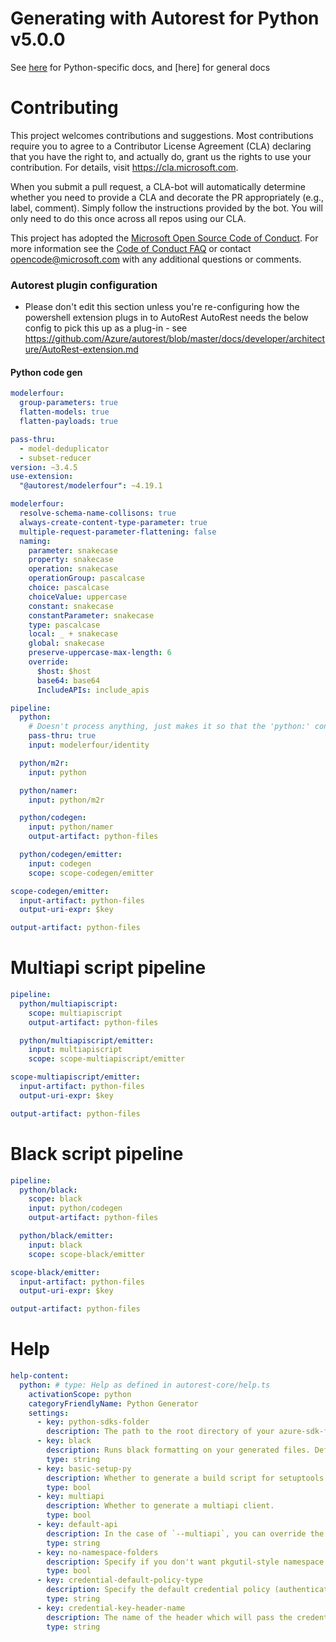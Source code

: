 # Generating with Autorest for Python v5.0.0

See [here](https://github.com/Azure/autorest.python/wiki/Generating-with-autorest-for-python-v5.0.0) for Python-specific docs, and [here] for general docs

# Contributing

This project welcomes contributions and suggestions. Most contributions require you to agree to a
Contributor License Agreement (CLA) declaring that you have the right to, and actually do, grant us
the rights to use your contribution. For details, visit https://cla.microsoft.com.

When you submit a pull request, a CLA-bot will automatically determine whether you need to provide
a CLA and decorate the PR appropriately (e.g., label, comment). Simply follow the instructions
provided by the bot. You will only need to do this once across all repos using our CLA.

This project has adopted the [Microsoft Open Source Code of Conduct](https://opensource.microsoft.com/codeofconduct/).
For more information see the [Code of Conduct FAQ](https://opensource.microsoft.com/codeofconduct/faq/) or
contact [opencode@microsoft.com](mailto:opencode@microsoft.com) with any additional questions or comments.

### Autorest plugin configuration

- Please don't edit this section unless you're re-configuring how the powershell extension plugs in to AutoRest
  AutoRest needs the below config to pick this up as a plug-in - see https://github.com/Azure/autorest/blob/master/docs/developer/architecture/AutoRest-extension.md

#### Python code gen

```yaml !$(low-level-client) && !$(version-tolerant)
modelerfour:
  group-parameters: true
  flatten-models: true
  flatten-payloads: true
```

```yaml !$(multiapiscript)
pass-thru:
  - model-deduplicator
  - subset-reducer
version: ~3.4.5
use-extension:
  "@autorest/modelerfour": ~4.19.1

modelerfour:
  resolve-schema-name-collisons: true
  always-create-content-type-parameter: true
  multiple-request-parameter-flattening: false
  naming:
    parameter: snakecase
    property: snakecase
    operation: snakecase
    operationGroup: pascalcase
    choice: pascalcase
    choiceValue: uppercase
    constant: snakecase
    constantParameter: snakecase
    type: pascalcase
    local: _ + snakecase
    global: snakecase
    preserve-uppercase-max-length: 6
    override:
      $host: $host
      base64: base64
      IncludeAPIs: include_apis

pipeline:
  python:
    # Doesn't process anything, just makes it so that the 'python:' config section is loaded and available for the next plugins.
    pass-thru: true
    input: modelerfour/identity

  python/m2r:
    input: python

  python/namer:
    input: python/m2r

  python/codegen:
    input: python/namer
    output-artifact: python-files

  python/codegen/emitter:
    input: codegen
    scope: scope-codegen/emitter

scope-codegen/emitter:
  input-artifact: python-files
  output-uri-expr: $key

output-artifact: python-files
```

# Multiapi script pipeline

```yaml $(multiapiscript)
pipeline:
  python/multiapiscript:
    scope: multiapiscript
    output-artifact: python-files

  python/multiapiscript/emitter:
    input: multiapiscript
    scope: scope-multiapiscript/emitter

scope-multiapiscript/emitter:
  input-artifact: python-files
  output-uri-expr: $key

output-artifact: python-files
```

# Black script pipeline

```yaml $(black)
pipeline:
  python/black:
    scope: black
    input: python/codegen
    output-artifact: python-files

  python/black/emitter:
    input: black
    scope: scope-black/emitter

scope-black/emitter:
  input-artifact: python-files
  output-uri-expr: $key

output-artifact: python-files
```

# Help

```yaml
help-content:
  python: # type: Help as defined in autorest-core/help.ts
    activationScope: python
    categoryFriendlyName: Python Generator
    settings:
      - key: python-sdks-folder
        description: The path to the root directory of your azure-sdk-for-python clone. Be sure to note that we include `sdk` in the folder path.
      - key: black
        description: Runs black formatting on your generated files. Defaults to `false`.
        type: string
      - key: basic-setup-py
        description: Whether to generate a build script for setuptools to package your SDK.  Defaults to `false`, generally not suggested if you are going to wrap the generated code
        type: bool
      - key: multiapi
        description: Whether to generate a multiapi client.
        type: bool
      - key: default-api
        description: In the case of `--multiapi`, you can override the default service API version with this flag. If not specified, we use the latest GA service version as the default API.
        type: string
      - key: no-namespace-folders
        description: Specify if you don't want pkgutil-style namespace folders. Defaults to `false`.
        type: bool
      - key: credential-default-policy-type
        description: Specify the default credential policy (authentication policy) for your client. Use in conjunction with `--add-credential`. Currently only supports `BearerTokenCredentialPolicy` and `AzureKeyCredentialPolicy`. Default value is `BearerTokenCredentialPolicy`. `--credential-scopes` is tied with `BearerTokenCredentialPolicy`, do not pass them in if you want `AzureKeyCredentialPolicy`.
        type: string
      - key: credential-key-header-name
        description: The name of the header which will pass the credential. Use if you have `--credential-default-policy-type` set to `AzureKeyCredentialPolicy`. For example, if generating cognitive services code, you might use `--credential-key-header-name=Ocp-Apim-Subscription-Key`
        type: string
```

<!-- LINKS -->

[python_docs]: https://github.com/Azure/autorest.python/tree/autorestv3/docs/readme.md
[main_docs]: https://github.com/Azure/autorest/tree/master/docs
